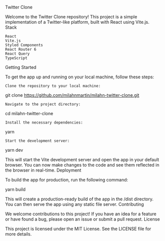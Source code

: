 Twitter Clone

Welcome to the Twitter Clone repository! This project is a simple implementation of a Twitter-like platform, built with React using Vite.js.
Stack

    React
    Vite.js
    Styled Components
    React Router 6
    React Query
    TypeScript

Getting Started

To get the app up and running on your local machine, follow these steps:

    Clone the repository to your local machine:

git clone https://github.com/milahnmartin/milahn-twitter-clone.git

    Navigate to the project directory:

cd milahn-twitter-clone

    Install the necessary dependencies:

yarn

    Start the development server:

yarn dev

This will start the Vite development server and open the app in your default browser. You can now make changes to the code and see them reflected in the browser in real-time.
Deployment

To build the app for production, run the following command:

yarn build

This will create a production-ready build of the app in the /dist directory. You can then serve the app using any static file server.
Contributing

We welcome contributions to this project! If you have an idea for a feature or have found a bug, please open an issue or submit a pull request.
License

This project is licensed under the MIT License. See the LICENSE file for more details.

